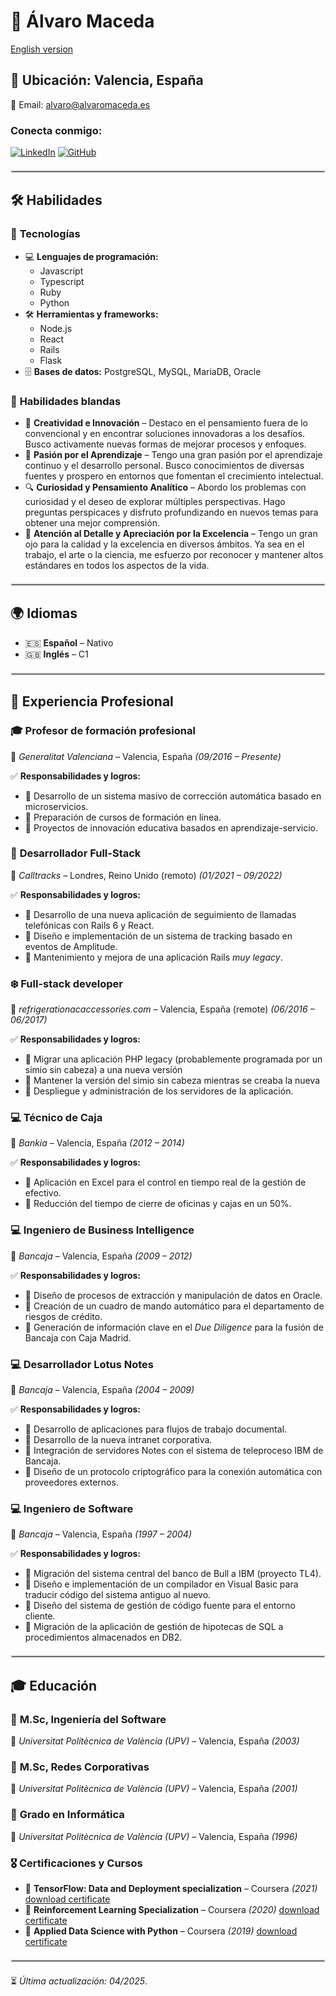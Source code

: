 # 🎯 Álvaro Maceda

[English version](./README.md)

## 📍 Ubicación: Valencia, España

📧 Email: [alvaro@alvaromaceda.es](mailto:alvaro@alvaromaceda.es)

### Conecta conmigo:

[![LinkedIn](https://img.shields.io/badge/LinkedIn-0077B5?style=for-the-badge&logo=linkedin&logoColor=white)](https://www.linkedin.com/in/alvaromaceda/)
[![GitHub](https://img.shields.io/badge/GitHub-181717?style=for-the-badge&logo=github&logoColor=white)](https://github.com/AlvaroMaceda)

<hr style="border: 2px solid #ddd; margin: 20px 0;">

## 🛠 Habilidades

### 🚀 **Tecnologías**
- 💻 **Lenguajes de programación:**
  - Javascript
  - Typescript
  - Ruby
  - Python
- 🛠 **Herramientas y frameworks:**
  - Node.js
  - React
  - Rails
  - Flask
- 🗄 **Bases de datos:** PostgreSQL, MySQL, MariaDB, Oracle

### 🤝 **Habilidades blandas**
- 🎨 **Creatividad e Innovación** – Destaco en el pensamiento fuera de lo convencional y en encontrar soluciones innovadoras a los desafíos. Busco activamente nuevas formas de mejorar procesos y enfoques.
- 📖 **Pasión por el Aprendizaje** – Tengo una gran pasión por el aprendizaje continuo y el desarrollo personal. Busco conocimientos de diversas fuentes y prospero en entornos que fomentan el crecimiento intelectual.
- 🔍 **Curiosidad y Pensamiento Analítico** – Abordo los problemas con curiosidad y el deseo de explorar múltiples perspectivas. Hago preguntas perspicaces y disfruto profundizando en nuevos temas para obtener una mejor comprensión.
- 🌟 **Atención al Detalle y Apreciación por la Excelencia** – Tengo un gran ojo para la calidad y la excelencia en diversos ámbitos. Ya sea en el trabajo, el arte o la ciencia, me esfuerzo por reconocer y mantener altos estándares en todos los aspectos de la vida.

<hr style="border: 2px solid #ddd; margin: 20px 0;">

## 🌍 Idiomas
- 🇪🇸 **Español** – Nativo
- 🇬🇧 **Inglés** – C1

<hr style="border: 2px solid #ddd; margin: 20px 0;">

## 💼 Experiencia Profesional

### 🎓 **Profesor de formación profesional**
📍 *Generalitat Valenciana* – Valencia, España *(09/2016 – Presente)*

✅ **Responsabilidades y logros:**
- 🔹 Desarrollo de un sistema masivo de corrección automática basado en microservicios.
- 🔹 Preparación de cursos de formación en línea.
- 🔹 Proyectos de innovación educativa basados en aprendizaje-servicio.

### 🚀 **Desarrollador Full-Stack**
📍 *Calltracks* – Londres, Reino Unido (remoto) *(01/2021 – 09/2022)*

✅ **Responsabilidades y logros:**
- 🔹 Desarrollo de una nueva aplicación de seguimiento de llamadas telefónicas con Rails 6 y React.
- 🔹 Diseño e implementación de un sistema de tracking basado en eventos de Amplitude.
- 🔹 Mantenimiento y mejora de una aplicación Rails *muy legacy*.

### ❄️ **Full-stack developer**
📍 *refrigerationacaccessories.com* – Valencia, España (remote) *(06/2016 – 06/2017)*

✅ **Responsabilidades y logros:**
- 🔹 Migrar una aplicación PHP legacy (probablemente programada por un simio sin cabeza) a una nueva versión
- 🔹 Mantener la versión del simio sin cabeza mientras se creaba la nueva
- 🔹 Despliegue y administración de los servidores de la aplicación.

### 💻 **Técnico de Caja**
📍 *Bankia* – Valencia, España *(2012 – 2014)*

✅ **Responsabilidades y logros:**
- 🔹 Aplicación en Excel para el control en tiempo real de la gestión de efectivo.
- 🔹 Reducción del tiempo de cierre de oficinas y cajas en un 50%.

### 💻 **Ingeniero de Business Intelligence**
📍 *Bancaja* – Valencia, España *(2009 – 2012)*

✅ **Responsabilidades y logros:**
- 🔹 Diseño de procesos de extracción y manipulación de datos en Oracle.
- 🔹 Creación de un cuadro de mando automático para el departamento de riesgos de crédito.
- 🔹 Generación de información clave en el *Due Diligence* para la fusión de Bancaja con Caja Madrid.

### 💻 **Desarrollador Lotus Notes**
📍 *Bancaja* – Valencia, España *(2004 – 2009)*

✅ **Responsabilidades y logros:**
- 🔹 Desarrollo de aplicaciones para flujos de trabajo documental.
- 🔹 Desarrollo de la nueva intranet corporativa.
- 🔹 Integración de servidores Notes con el sistema de teleproceso IBM de Bancaja.
- 🔹 Diseño de un protocolo criptográfico para la conexión automática con proveedores externos.

### 💻 **Ingeniero de Software**
📍 *Bancaja* – Valencia, España *(1997 – 2004)*

✅ **Responsabilidades y logros:**
- 🔹 Migración del sistema central del banco de Bull a IBM (proyecto TL4).
- 🔹 Diseño e implementación de un compilador en Visual Basic para traducir código del sistema antiguo al nuevo.
- 🔹 Diseño del sistema de gestión de código fuente para el entorno cliente.
- 🔹 Migración de la aplicación de gestión de hipotecas de SQL a procedimientos almacenados en DB2.

<hr style="border: 2px solid #ddd; margin: 20px 0;">

## 🎓 Educación

### 📜 **M.Sc, Ingeniería del Software**
🏫 *Universitat Politècnica de València (UPV)* – Valencia, España *(2003)*

### 📜 **M.Sc, Redes Corporativas**
🏫 *Universitat Politècnica de València (UPV)* – Valencia, España *(2001)*

### 📜 **Grado en Informática**
🏫 *Universitat Politècnica de València (UPV)* – Valencia, España *(1996)*

### 🎖 **Certificaciones y Cursos**
- 🏅 **TensorFlow: Data and Deployment specialization** – Coursera *(2021)* [download certificate](./files/Tensorflow_Data_and_Deployment_Coursera-certificate.pdf)
- 🏅 **Reinforcement Learning Specialization** – Coursera *(2020)* [download certificate](./files/Reinforcement_Learnin_Coursera-certificate.pdf)
- 🏅 **Applied Data Science with Python** – Coursera *(2019)* [download certificate](./files/Applied_Data_Science_with_Python-certificate.pdf)
<hr style="border: 2px solid #ddd; margin: 20px 0;">

⏳ *Última actualización: 04/2025*.
